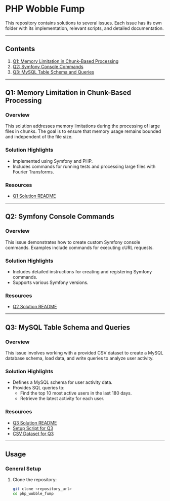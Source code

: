 # PHP Wobble Fump

This repository contains solutions to several issues. Each issue has its own folder with its implementation, relevant scripts, and detailed documentation.

---

## Contents

1. [Q1: Memory Limitation in Chunk-Based Processing](#q1-memory-limitation-in-chunk-based-processing)
2. [Q2: Symfony Console Commands](#q2-symfony-console-commands)
3. [Q3: MySQL Table Schema and Queries](#q3-mysql-table-schema-and-queries)

---

## Q1: Memory Limitation in Chunk-Based Processing

### Overview

This solution addresses memory limitations during the processing of large files in chunks. The goal is to ensure that memory usage remains bounded and independent of the file size.

### Solution Highlights

- Implemented using Symfony and PHP.
- Includes commands for running tests and processing large files with Fourier Transforms.

### Resources

- [Q1 Solution README](./Q1_solution/php_impl/php_impl/README.md)

---

## Q2: Symfony Console Commands

### Overview

This issue demonstrates how to create custom Symfony console commands. Examples include commands for executing cURL requests.

### Solution Highlights

- Includes detailed instructions for creating and registering Symfony commands.
- Supports various Symfony versions.

### Resources

- [Q2 Solution README](./Q2_solution/README.md)

---

## Q3: MySQL Table Schema and Queries

### Overview

This issue involves working with a provided CSV dataset to create a MySQL database schema, load data, and write queries to analyze user activity.

### Solution Highlights

- Defines a MySQL schema for user activity data.
- Provides SQL queries to:
  - Find the top 10 most active users in the last 180 days.
  - Retrieve the latest activity for each user.

### Resources

- [Q3 Solution README](./Q3_solution/README.md)
- [Setup Script for Q3](./Q3_solution/setup_user_activity.sql)
- [CSV Dataset for Q3](./Q3_solution/user_downloads.csv)

---

## Usage

### General Setup

1. Clone the repository:
   ```bash
   git clone <repository_url>
   cd php_wobble_fump
